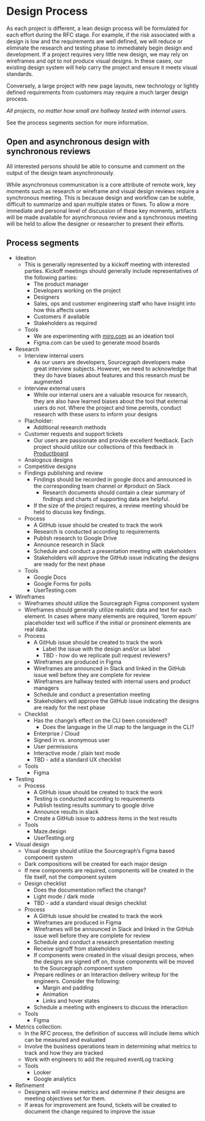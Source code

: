 # Design Process

As each project is different, a lean design process will be formulated for each effort during the RFC stage. For example, if the risk associated with a design is low and the requirements are well defined, we will reduce or eliminate the research and testing phase to immediately begin design and development.  If a project requires very little new design, we may rely on wireframes and opt to not produce visual designs. In these cases, our existing design system will help carry the project and ensure it meets visual standards.

Conversely, a large project with new page layouts, new technology or lightly defined requirements from customers may require a much larger design process.

_All projects, no matter how small are hallway tested with internal users._

See the process segments section for more information.

## Open and asynchronous design with synchronous reviews

All interested persons should be able to consume and comment on the output of the design team asynchronously. 

While asynchronous communication is a core attribute of remote work, key moments such as research or wireframe and visual design reviews require a synchronous meeting. This is because design and workflow can be subtle, difficult to summarize and span multiple states or flows. To allow a more immediate and personal level of discussion of these key moments, artifacts will be made available for asynchronous review and a synchronous meeting will be held to allow the designer or researcher to present their efforts.

## Process segments

*   Ideation
    *   This is generally represented by a kickoff meeting with interested parties. Kickoff meetings should generally include representatives of the following parties:
        *   The product manager
        *   Developers working on the project
        *   Designers
        *   Sales, ops and customer engineering staff who have insight into how this affects users
        *   Customers if available
        *   Stakeholders as required
    *   Tools
        *   We are experimenting with [miro.com](https://miro.com/) as an ideation tool
        *   Figma.com can be used to generate mood boards 
*   Research
    *   Interview internal users 
        *   As our users are developers, Sourcegraph developers make great interview subjects. However, we need to acknowledge that they do have biases about features and this research must be augmented 
    *   Interview external users
        *   While our internal users are a valuable resource for research, they are also have learned biases about the tool that external users do not. Where the project and time permits, conduct research with these users to inform your designs
    *   Placholder: 
        *   Additional research methods
    *   Customer requests and support tickets
        *   Our users are passionate and provide excellent feedback. Each project should utilize our collections of this feedback in [Productboard](https://sourcegraph.productboard.com/)
    *   Analogous designs
    *   Competitive designs
    *   Findings publishing and review
        *   Findings should be recorded in google docs and announced in the corresponding team channel or #product on Slack
            *   Research documents should contain a clear summary of findings and charts of supporting data are helpful.
        *   If the size of the project requires, a review meeting should be held to discuss key findings.
    *   Process
        *   A GitHub issue should be created to track the work
        *   Research is conducted according to requirements
        *   Publish research to Google Drive
        *   Announce research in Slack
        *   Schedule and conduct a presentation meeting with stakeholders
        *   Stakeholders will approve the GitHub issue indicating the designs are ready for the next phase
    *   Tools
        *   Google Docs
        *   Google Forms for polls
        *   UserTesting.com
*   Wireframes
    *   Wireframes should utilize the Sourcegraph Figma component system
    *   Wireframes should generally utilize realistic data and text for each element. In cases where many elements are required, ‘lorem epsum’ placeholder text will suffice if the initial or prominent elements are real data.
    *   Process
        *   A GitHub issue should be created to track the work
            *   Label the issue with the design and/or ux label
            *   TBD - how do we replicate pull request reviewers? 
        *   Wireframes are produced in Figma
        *   Wireframes are announced in Slack and linked in the GitHub issue well before they are complete for review
        *   Wireframes are hallway tested with internal users and product managers
        *   Schedule and conduct a presentation meeting
        *   Stakeholders will approve the GitHub issue indicating the designs are ready for the next phase
    *   Checklist
        *   Has the change’s effect on the CLI been considered?
            *   Does the language in the UI map to the language in the CLI?
        *   Enterprise / Cloud
        *   Signed in vs. anonymous user
        *   User permissions
        *   Interactive mode / plain text mode
        *   TBD - add a standard UX checklist
    *   Tools
        *   Figma
*   Testing
    *   Process
        *   A GitHub issue should be created to track the work
        *   Testing is conducted according to requirements
        *   Publish testing results summary to google drive
        *   Announce results in slack
        *   Create a GitHub issue to address items in the test results
    *   Tools
        *   Maze.design
        *   UserTesting.org
*   Visual design
    *   Visual design should utilize the Sourcegraph’s Figma based component system
    *   Dark compositions will be created for each major design
    *   If new components are required, components will be created in the file itself, not the component system
    *   Design checklist
        *   Does the documentation reflect the change?
        *   Light mode / dark mode
        *   TBD - add a standard visual design checklist
    *   Process
        *   A GitHub issue should be created to track the work
        *   Wireframes are produced in Figma
        *   Wireframes will be announced in Slack and linked in the GitHub issue well before they are complete for review
        *   Schedule and conduct a research presentation meeting
        *   Receive signoff from stakeholders
        *   If components were created in the visual design process, when the designs are signed off on, those components will be moved to the Sourcegraph component system
        *   Prepare redlines or an Interaction delivery writeup for the engineers. Consider the following:
            *   Margin and padding 
            *   Animation
            *   Links and hover states
        *   Schedule a meeting with engineers to discuss the interaction 
    *   Tools
        *   Figma
*   Metrics collection:
    *   In the RFC process, the definition of success will include items which can be measured and evaluated
    *   Involve the business operations team in determining what metrics to track and how they are tracked
    *   Work with engineers to add the required eventLog tracking 
    *   Tools
        *   Looker
        *   Google analytics
*   Refinement
    *   Designers will review metrics and determine if their designs are meeting objectives set for them.
    *   If areas for improvement are found, tickets will be created to document the change required to improve the issue
